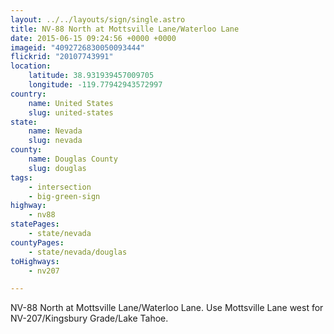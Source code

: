 ```yaml
---
layout: ../../layouts/sign/single.astro
title: NV-88 North at Mottsville Lane/Waterloo Lane
date: 2015-06-15 09:24:56 +0000 +0000
imageid: "4092726830050093444"
flickrid: "20107743991"
location:
    latitude: 38.931939457009705
    longitude: -119.77942943572997
country:
    name: United States
    slug: united-states
state:
    name: Nevada
    slug: nevada
county:
    name: Douglas County
    slug: douglas
tags:
    - intersection
    - big-green-sign
highway:
    - nv88
statePages:
    - state/nevada
countyPages:
    - state/nevada/douglas
toHighways:
    - nv207

---
```

NV-88 North at Mottsville Lane/Waterloo Lane.  Use Mottsville Lane west for NV-207/Kingsbury Grade/Lake Tahoe.